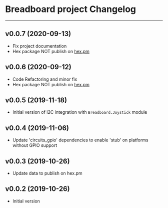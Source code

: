 # Breadboard project Changelog

___
## v0.0.7 (2020-09-13)
* Fix project documentation
* Hex package NOT publish on [hex.pm](https://hex.pm)

## v0.0.6 (2020-09-12)
* Code Refactoring and minor fix
* Hex package NOT publish on [hex.pm](https://hex.pm)

## v0.0.5 (2019-11-18)
* Initial version of I2C integration with `Breadboard.Joystick` module

## v0.0.4 (2019-11-06)
* Update 'circuits_gpio' dependencies to enable 'stub' on platforms without GPIO support

## v0.0.3 (2019-10-26)
* Update data to publish on hex.pm

## v0.0.2 (2019-10-26)
* Initial version
